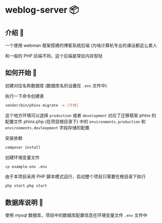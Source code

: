 # weblog-server 📦

## 介绍 📄

一个使用 webman 框架搭建的博客系统后端 (为啥计算机专业的课设都这么累人

和一般的 PHP 后端不同，这个后端是常驻内存型哒

## 如何开始 🤔️

创建对应名称数据库 (数据库名的设置在 `.env` 文件中)

执行一下命令创建表
```bash
vendor/bin/phinx migrate -e [环境]
```
这个地方环境可以选择 `production` 或者 `development` 对应了迁移框架 phinx 的配置文件 
phinx.php (在项目根目录下) 中的 `environments.production` 和 `environments.devleopment` 
字段存储的配置

安装依赖
```bash
composer install 
```

创建环境变量文件
```bash
cp example.env .env
```

由于本项目采用 PHP 脚本模式运行，启动整个项目只需要在根目录下执行 
```bash
php start.php start 
```

## 数据库说明 📔

使用 mysql 数据库，项目中的数据库配置信息在环境变量文件 `.env` 文件中

